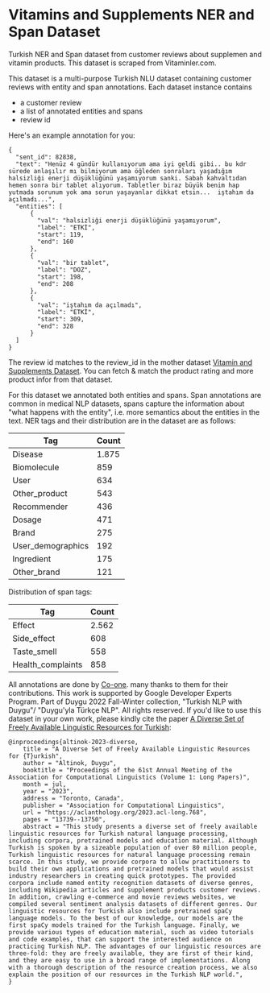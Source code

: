 # Vitamins and Supplements NER and Span Dataset

Turkish NER and Span dataset from customer reviews about supplemen and vitamin products. This dataset is scraped from Vitaminler.com.

This dataset is a multi-purpose Turkish NLU dataset containing customer reviews with entity and span annotations. Each dataset instance contains 

- a customer review
- a list of annotated entities and spans
- review id 

Here's an example annotation for you:

```
{
  "sent_id": 82838,
  "text": "Henüz 4 gündür kullanıyorum ama iyi geldi gibi.. bu kdr sürede anlaşılır mı bilmiyorum ama öğleden sonraları yaşadığım halsizliği enerji düşüklüğünü yaşamıyorum sanki. Sabah kahvaltıdan hemen sonra bir tablet alıyorum. Tabletler biraz büyük benim hap yutmada sorunum yok ama sorun yaşayanlar dikkat etsin...  iştahım da açılmadı...",
  "entities": [
      {
        "val": "halsizliği enerji düşüklüğünü yaşamıyorum",
        "label": "ETKİ",
        "start": 119,
        "end": 160
      },
      {
        "val": "bir tablet",
        "label": "DOZ",
        "start": 198,
        "end": 208
      },
      {
        "val": "iştahım da açılmadı",
        "label": "ETKİ",
        "start": 309,
        "end": 328
      }
  ]
}

```

The review id matches to the review_id in the mother dataset [Vitamin and Supplements Dataset](https://github.com/turkish-nlp-suite/Vitamins-Supplements-Reviews). You can fetch & match the product rating and more product infor from that dataset.

For this dataset we annotated both entities and spans. Span annotations are common in medical NLP datasets, spans capture the information about "what happens with the entity", i.e. more semantics about the entities in the text.
NER tags and their distribution are in the dataset are as follows:


|  Tag | Count |
|---|---|
| Disease  | 1.875   |
| Biomolecule  | 859  |
| User   | 634  |
| Other_product  | 543   |
| Recommender  | 436   |
| Dosage   | 471  |
| Brand  | 275  |
| User_demographics  | 192   |
| Ingredient   | 175  |
| Other_brand  | 121  |

Distribution of span tags:

|  Tag | Count |
|---|---|
| Effect  | 2.562  |
| Side_effect  | 608  |
| Taste_smell   | 558  |
| Health_complaints   | 858  |


All annotations are done by [Co-one](https://co-one.co/). many thanks to them for their contributions. 
This work is supported by Google Developer Experts Program. Part of Duygu 2022 Fall-Winter collection, "Turkish NLP with Duygu"/ "Duygu'yla Türkçe NLP". All rights reserved.  If you'd like to use this dataset in your own work, please kindly cite the paper [A Diverse Set of Freely Available Linguistic Resources for Turkish](https://aclanthology.org/2023.acl-long.768/):

```
@inproceedings{altinok-2023-diverse,
    title = "A Diverse Set of Freely Available Linguistic Resources for {T}urkish",
    author = "Altinok, Duygu",
    booktitle = "Proceedings of the 61st Annual Meeting of the Association for Computational Linguistics (Volume 1: Long Papers)",
    month = jul,
    year = "2023",
    address = "Toronto, Canada",
    publisher = "Association for Computational Linguistics",
    url = "https://aclanthology.org/2023.acl-long.768",
    pages = "13739--13750",
    abstract = "This study presents a diverse set of freely available linguistic resources for Turkish natural language processing, including corpora, pretrained models and education material. Although Turkish is spoken by a sizeable population of over 80 million people, Turkish linguistic resources for natural language processing remain scarce. In this study, we provide corpora to allow practitioners to build their own applications and pretrained models that would assist industry researchers in creating quick prototypes. The provided corpora include named entity recognition datasets of diverse genres, including Wikipedia articles and supplement products customer reviews. In addition, crawling e-commerce and movie reviews websites, we compiled several sentiment analysis datasets of different genres. Our linguistic resources for Turkish also include pretrained spaCy language models. To the best of our knowledge, our models are the first spaCy models trained for the Turkish language. Finally, we provide various types of education material, such as video tutorials and code examples, that can support the interested audience on practicing Turkish NLP. The advantages of our linguistic resources are three-fold: they are freely available, they are first of their kind, and they are easy to use in a broad range of implementations. Along with a thorough description of the resource creation process, we also explain the position of our resources in the Turkish NLP world.",
}
```
